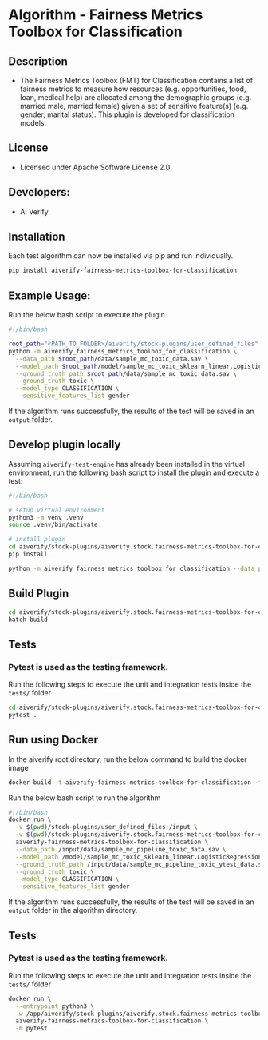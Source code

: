 # Algorithm - Fairness Metrics Toolbox for Classification

## Description

- The Fairness Metrics Toolbox (FMT) for Classification contains a list of fairness metrics to measure how resources (e.g. opportunities, food, loan, medical help) are allocated among the demographic groups (e.g. married male, married female) given a set of sensitive feature(s) (e.g. gender, marital status). This plugin is developed for classification models.

## License

- Licensed under Apache Software License 2.0

## Developers:

- AI Verify

## Installation

Each test algorithm can now be installed via pip and run individually.

```sh
pip install aiverify-fairness-metrics-toolbox-for-classification
```

## Example Usage:

Run the below bash script to execute the plugin

```sh
#!/bin/bash

root_path="<PATH_TO_FOLDER>/aiverify/stock-plugins/user_defined_files"
python -m aiverify_fairness_metrics_toolbox_for_classification \
  --data_path $root_path/data/sample_mc_toxic_data.sav \
  --model_path $root_path/model/sample_mc_toxic_sklearn_linear.LogisticRegression.sav \
  --ground_truth_path $root_path/data/sample_mc_toxic_data.sav \
  --ground_truth toxic \
  --model_type CLASSIFICATION \
  --sensitive_features_list gender
```

If the algorithm runs successfully, the results of the test will be saved in an `output` folder.

## Develop plugin locally

Assuming `aiverify-test-engine` has already been installed in the virtual environment, run the following bash script to install the plugin and execute a test:

```sh
#!/bin/bash

# setup virtual environment
python3 -m venv .venv
source .venv/bin/activate

# install plugin
cd aiverify/stock-plugins/aiverify.stock.fairness-metrics-toolbox-for-classification/algorithms/fairness_metrics_toolbox_for_classification/
pip install .

python -m aiverify_fairness_metrics_toolbox_for_classification --data_path  <data_path> --model_path <model_path> --ground_truth_path <ground_truth_path> --ground_truth <str> --model_type CLASSIFICATION --run_pipeline --sensitive_features_list <list[str]> --annotated_labels_path <annotated_file_path> --file_name_label <str>
```

## Build Plugin

```sh
cd aiverify/stock-plugins/aiverify.stock.fairness-metrics-toolbox-for-classification/algorithms/fairness_metrics_toolbox_for_classification/
hatch build
```

## Tests

### Pytest is used as the testing framework.

Run the following steps to execute the unit and integration tests inside the `tests/` folder

```sh
cd aiverify/stock-plugins/aiverify.stock.fairness-metrics-toolbox-for-classification/algorithms/fairness_metrics_toolbox_for_classification/
pytest .
```

## Run using Docker

In the aiverify root directory, run the below command to build the docker image

```sh
docker build -t aiverify-fairness-metrics-toolbox-for-classification -f stock-plugins/aiverify.stock.fairness-metrics-toolbox-for-classification/algorithms/fairness_metrics_toolbox_for_classification/Dockerfile .
```

Run the below bash script to run the algorithm

```sh
#!/bin/bash
docker run \
  -v $(pwd)/stock-plugins/user_defined_files:/input \
  -v $(pwd)/stock-plugins/aiverify.stock.fairness-metrics-toolbox-for-classification/algorithms/fairness_metrics_toolbox_for_classification/output:/app/aiverify/output \
  aiverify-fairness-metrics-toolbox-for-classification \
  --data_path /input/data/sample_mc_pipeline_toxic_data.sav \
  --model_path /model/sample_mc_toxic_sklearn_linear.LogisticRegression.sav \
  --ground_truth_path /input/data/sample_mc_pipeline_toxic_ytest_data.sav \
  --ground_truth toxic \
  --model_type CLASSIFICATION \
  --sensitive_features_list gender
```

If the algorithm runs successfully, the results of the test will be saved in an `output` folder in the algorithm directory.

## Tests

### Pytest is used as the testing framework.

Run the following steps to execute the unit and integration tests inside the `tests/` folder

```sh
docker run \
  --entrypoint python3 \
  -w /app/aiverify/stock-plugins/aiverify.stock.fairness-metrics-toolbox-for-classification/algorithms/fairness_metrics_toolbox_for_classification \
  aiverify-fairness-metrics-toolbox-for-classification \
  -m pytest .
```